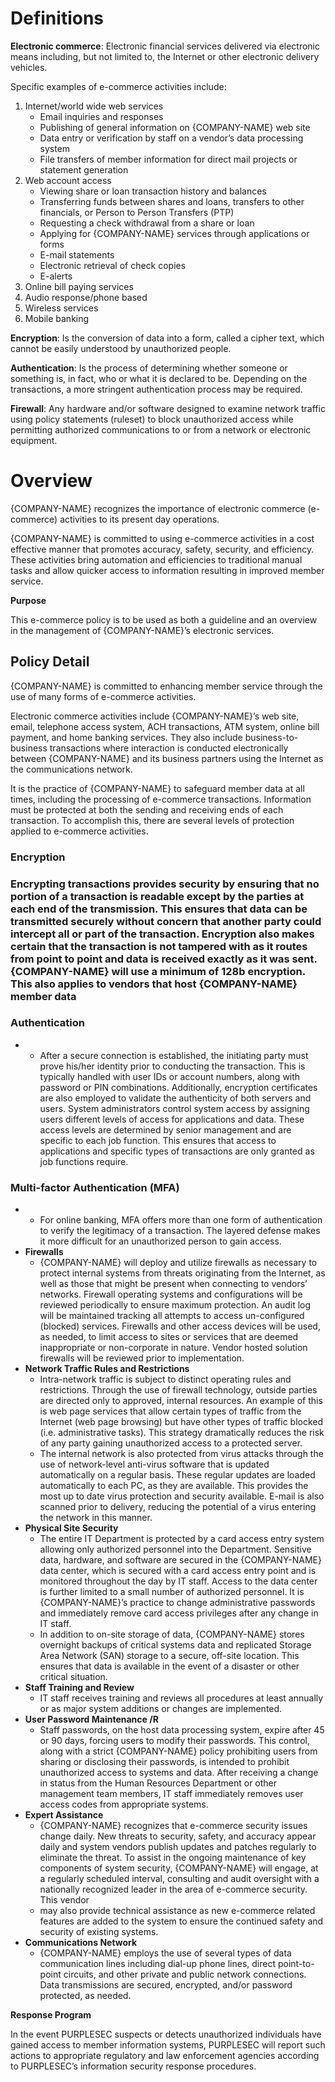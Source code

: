 # **Definitions**

**Electronic commerce**: Electronic financial services delivered via electronic means including, but not limited to, the Internet or other electronic delivery vehicles.

Specific examples of e-commerce activities include:

1. Internet/world wide web services
    - Email inquiries and responses
    - Publishing of general information on {COMPANY-NAME} web site
    - Data entry or verification by staff on a vendor’s data processing system
    - File transfers of member information for direct mail projects or statement generation
2. Web account access
    - Viewing share or loan transaction history and balances
    - Transferring funds between shares and loans, transfers to other financials, or Person to Person Transfers (PTP)
    - Requesting a check withdrawal from a share or loan
    - Applying for {COMPANY-NAME} services through applications or forms
    - E-mail statements
    - Electronic retrieval of check copies
    - E-alerts
3. Online bill paying services
4. Audio response/phone based
5. Wireless services
6. Mobile banking

**Encryption**: Is the conversion of data into a form, called a cipher text, which cannot be easily understood by unauthorized people.

**Authentication**: Is the process of determining whether someone or something is, in fact, who or what it is declared to be. Depending on the transactions, a more stringent authentication process may be required.

**Firewall**: Any hardware and/or software designed to examine network traffic using policy statements (ruleset) to block unauthorized access while permitting authorized communications to or from a network or electronic equipment.

# **Overview**

{COMPANY-NAME} recognizes the importance of electronic commerce (e-commerce) activities to its present day operations.

{COMPANY-NAME} is committed to using e-commerce activities in a cost effective manner that promotes accuracy, safety, security, and efficiency. These activities bring automation and efficiencies to traditional manual tasks and allow quicker access to information resulting in improved member service.

**Purpose**

This e-commerce policy is to be used as both a guideline and an overview in the management of {COMPANY-NAME}’s electronic services.

## **Policy Detail**

{COMPANY-NAME} is committed to enhancing member service through the use of many forms of e-commerce activities.

Electronic commerce activities include {COMPANY-NAME}’s web site, email, telephone access system, ACH transactions, ATM system, online bill payment, and home banking services. They also include business-to-business transactions where interaction is conducted electronically between {COMPANY-NAME} and its business partners using the Internet as the communications network.

It is the practice of {COMPANY-NAME} to safeguard member data at all times, including the processing of e-commerce transactions. Information must be protected at both the sending and receiving ends of each transaction. To accomplish this, there are several levels of protection applied to e-commerce activities.

### **Encryption**

### Encrypting transactions provides security by ensuring that no portion of a transaction is readable except by the parties at each end of the transmission. This ensures that data can be transmitted securely without concern that another party could intercept all or part of the transaction. Encryption also makes certain that the transaction is not tampered with as it routes from point to point and data is received exactly as it was sent. {COMPANY-NAME} will use a minimum of 128b encryption. This also applies to vendors that host {COMPANY-NAME} member data

### **Authentication**

- - After a secure connection is established, the initiating party must prove his/her identity prior to conducting the transaction. This is typically handled with user IDs or account numbers, along with password or PIN combinations. Additionally, encryption certificates are also employed to validate the authenticity of both servers and users. System administrators control system access by assigning users different levels of access for applications and data. These access levels are determined by senior management and are specific to each job function. This ensures that access to applications and specific types of transactions are only granted as job functions require.

### **Multi-factor Authentication (MFA)**

- - For online banking, MFA offers more than one form of authentication to verify the legitimacy of a transaction. The layered defense makes it more difficult for an unauthorized person to gain access.
- **Firewalls**
  - {COMPANY-NAME} will deploy and utilize firewalls as necessary to protect internal systems from threats originating from the Internet, as well as those that might be present when connecting to vendors’ networks. Firewall operating systems and configurations will be reviewed periodically to ensure maximum protection. An audit log will be maintained tracking all attempts to access un-configured (blocked) services. Firewalls and other access devices will be used, as needed, to limit access to sites or services that are deemed inappropriate or non-corporate in nature. Vendor hosted solution firewalls will be reviewed prior to implementation.
- **Network Traffic Rules and Restrictions**
  - Intra-network traffic is subject to distinct operating rules and restrictions. Through the use of firewall technology, outside parties are directed only to approved, internal resources. An example of this is web page services that allow certain types of traffic from the Internet (web page browsing) but have other types of traffic blocked (i.e. administrative tasks). This strategy dramatically reduces the risk of any party gaining unauthorized access to a protected server.
  - The internal network is also protected from virus attacks through the use of network-level anti-virus software that is updated automatically on a regular basis. These regular updates are loaded automatically to each PC, as they are available. This provides the most up to date virus protection and security available. E-mail is also scanned prior to delivery, reducing the potential of a virus entering the network in this manner.
- **Physical Site Security**
  - The entire IT Department is protected by a card access entry system allowing only authorized personnel into the Department. Sensitive data, hardware, and software are secured in the {COMPANY-NAME} data center, which is secured with a card access entry point and is monitored throughout the day by IT staff. Access to the data center is further limited to a small number of authorized personnel. It is {COMPANY-NAME}’s practice to change administrative passwords and immediately remove card access privileges after any change in IT staff.
  - In addition to on-site storage of data, {COMPANY-NAME} stores overnight backups of critical systems data and replicated Storage Area Network (SAN) storage to a secure, off-site location. This ensures that data is available in the event of a disaster or other critical situation.
- **Staff Training and Review**
  - IT staff receives training and reviews all procedures at least annually or as major system additions or changes are implemented.
- **User Password Maintenance /R**
  - Staff passwords, on the host data processing system, expire after 45 or 90 days, forcing users to modify their passwords. This control, along with a strict {COMPANY-NAME} policy prohibiting users from sharing or disclosing their passwords, is intended to prohibit unauthorized access to systems and data. After receiving a change in status from the Human Resources Department or other management team members, IT staff immediately removes user access codes from appropriate systems.
- **Expert Assistance**
  - {COMPANY-NAME} recognizes that e-commerce security issues change daily. New threats to security, safety, and accuracy appear daily and system vendors publish updates and patches regularly to eliminate the threat. To assist in the ongoing maintenance of key components of system security, {COMPANY-NAME} will engage, at a regularly scheduled interval, consulting and audit oversight with a nationally recognized leader in the area of e-commerce security. This vendor
  - may also provide technical assistance as new e-commerce related features are added to the system to ensure the continued safety and security of existing systems.
- **Communications Network**
  - {COMPANY-NAME} employs the use of several types of data communication lines including dial-up phone lines, direct point-to-point circuits, and other private and public network connections. Data transmissions are secured, encrypted, and/or password protected, as needed.

**Response Program**

In the event PURPLESEC suspects or detects unauthorized individuals have gained access to member information systems, PURPLESEC will report such actions to appropriate regulatory and law enforcement agencies according to PURPLESEC’s information security response procedures.